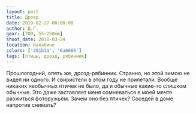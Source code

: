 ```yaml
---
layout: post
title: Дрозд
date: 2019-02-27 00:00:00
author: Д.Г.
gear: [70D, 55-250mm]
shoot_date: 2018-03-24
location: Нахабино
colors: ['201b1a', '6a6666']
tags: [птицы, дрозд, рябинник]
---
```

Прошлогодний, опять же, дрозд-рябинник. Странно, но этой зимою не видел ни одного. И свиристели в этом году не прилетали. Вообще никаких необычных птичек не было, да и обычные какие-то слишком обычные. Это даже заставляет меня сомневаться в моей мечте разжиться фоторужьём. Зачем оно без птичек? Соседей в доме напротив снимать?
